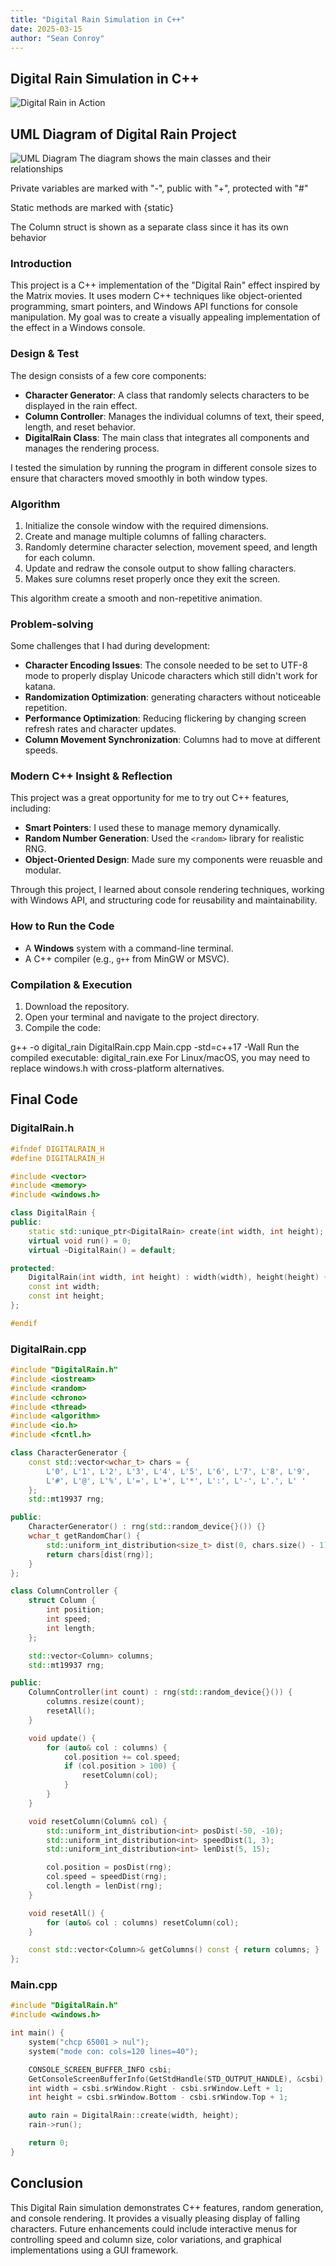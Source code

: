 ```yaml
---
title: "Digital Rain Simulation in C++"
date: 2025-03-15
author: "Sean Conroy"
---
```


## Digital Rain Simulation in C++
![Digital Rain in Action](assets/VsDebugConsole_NiEamvhBHi.gif)
## UML Diagram of Digital Rain Project
![UML Diagram](assets/chrome_wlvICTHz0N.png)
The diagram shows the main classes and their relationships

Private variables are marked with "-", public with "+", protected with "#"

Static methods are marked with {static}

The Column struct is shown as a separate class since it has its own behavior


### Introduction

This project is a C++ implementation of the "Digital Rain" effect inspired by the Matrix movies. It uses modern C++ techniques like object-oriented programming, smart pointers, and Windows API functions for console manipulation. My goal was to create a visually appealing implementation of the effect in a Windows console.

### Design & Test

The design consists of a few core components:
- **Character Generator**: A class that randomly selects characters to be displayed in the rain effect.
- **Column Controller**: Manages the individual columns of text, their speed, length, and reset behavior.
- **DigitalRain Class**: The main class that integrates all components and manages the rendering process.

I tested the simulation by running the program in different console sizes to ensure that characters moved smoothly in both window types.

### Algorithm
1. Initialize the console window with the required dimensions.
2. Create and manage multiple columns of falling characters.
3. Randomly determine character selection, movement speed, and length for each column.
4. Update and redraw the console output to show falling characters.
5. Makes sure columns reset properly once they exit the screen.

This algorithm create a smooth and non-repetitive animation.

### Problem-solving

Some challenges that I had during development:
- **Character Encoding Issues**: The console needed to be set to UTF-8 mode to properly display Unicode characters which still didn't work for katana.
- **Randomization Optimization**: generating characters without noticeable repetition.
- **Performance Optimization**: Reducing flickering by changing screen refresh rates and character updates.
- **Column Movement Synchronization**: Columns had to move at different speeds.

### Modern C++ Insight & Reflection
This project was a great opportunity for me to try out C++ features, including:
- **Smart Pointers**: I used these to manage memory dynamically.
- **Random Number Generation**: Used the `<random>` library for realistic RNG.
- **Object-Oriented Design**: Made sure my components were reuasble and modular.

Through this project, I learned about console rendering techniques, working with Windows API, and structuring code for reusability and maintainability.

### How to Run the Code

- A **Windows** system with a command-line terminal.
- A C++ compiler (e.g., `g++` from MinGW or MSVC).

### Compilation & Execution
1. Download the repository.
2. Open your terminal and navigate to the project directory.
3. Compile the code:

g++ -o digital_rain DigitalRain.cpp Main.cpp -std=c++17 -Wall
Run the compiled executable:
digital_rain.exe
For Linux/macOS, you may need to replace windows.h with cross-platform alternatives.


## Final Code 
### DigitalRain.h
```cpp
#ifndef DIGITALRAIN_H
#define DIGITALRAIN_H

#include <vector>
#include <memory>
#include <windows.h>

class DigitalRain {
public:
    static std::unique_ptr<DigitalRain> create(int width, int height);
    virtual void run() = 0;
    virtual ~DigitalRain() = default;

protected:
    DigitalRain(int width, int height) : width(width), height(height) {}
    const int width;
    const int height;
};

#endif
```


### DigitalRain.cpp
```cpp
#include "DigitalRain.h"
#include <iostream>
#include <random>
#include <chrono>
#include <thread>
#include <algorithm>
#include <io.h>
#include <fcntl.h>

class CharacterGenerator {
    const std::vector<wchar_t> chars = {
        L'0', L'1', L'2', L'3', L'4', L'5', L'6', L'7', L'8', L'9',
        L'#', L'@', L'%', L'=', L'+', L'*', L':', L'-', L'.', L' '
    };
    std::mt19937 rng;

public:
    CharacterGenerator() : rng(std::random_device{}()) {}
    wchar_t getRandomChar() {
        std::uniform_int_distribution<size_t> dist(0, chars.size() - 1);
        return chars[dist(rng)];
    }
};

class ColumnController {
    struct Column {
        int position;
        int speed;
        int length;
    };

    std::vector<Column> columns;
    std::mt19937 rng;

public:
    ColumnController(int count) : rng(std::random_device{}()) {
        columns.resize(count);
        resetAll();
    }

    void update() {
        for (auto& col : columns) {
            col.position += col.speed;
            if (col.position > 100) {
                resetColumn(col);
            }
        }
    }

    void resetColumn(Column& col) {
        std::uniform_int_distribution<int> posDist(-50, -10);
        std::uniform_int_distribution<int> speedDist(1, 3);
        std::uniform_int_distribution<int> lenDist(5, 15);

        col.position = posDist(rng);
        col.speed = speedDist(rng);
        col.length = lenDist(rng);
    }

    void resetAll() {
        for (auto& col : columns) resetColumn(col);
    }

    const std::vector<Column>& getColumns() const { return columns; }
};
```


### Main.cpp
```cpp
#include "DigitalRain.h"
#include <windows.h>

int main() {
    system("chcp 65001 > nul");
    system("mode con: cols=120 lines=40");

    CONSOLE_SCREEN_BUFFER_INFO csbi;
    GetConsoleScreenBufferInfo(GetStdHandle(STD_OUTPUT_HANDLE), &csbi);
    int width = csbi.srWindow.Right - csbi.srWindow.Left + 1;
    int height = csbi.srWindow.Bottom - csbi.srWindow.Top + 1;

    auto rain = DigitalRain::create(width, height);
    rain->run();

    return 0;
}
```

## Conclusion
This Digital Rain simulation demonstrates C++ features, random generation, and  console rendering. It provides a visually pleasing display of falling characters. Future enhancements could include interactive menus for controlling speed and column size, color variations, and graphical implementations using a GUI framework.

